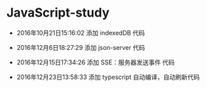 # JavaScript-study

* 2016年10月21日15:16:02
添加 indexedDB 代码

* 2016年12月6日18:27:29
添加 json-server 代码

* 2016年12月15日17:34:26
添加 SSE：服务器发送事件 代码

* 2016年12月23日13:58:33
添加 typescript 自动编译，自动刷新代码